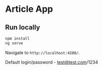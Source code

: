 # Article App

## Run locally
```bash
npm install
ng serve
```
Navigate to `http://localhost:4200/`.

Default login/password - test@test.com/1234

